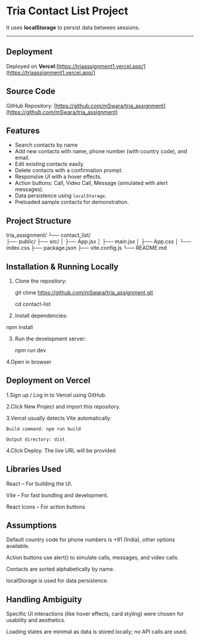 # Tria Contact List Project
It uses **localStorage** to persist data between sessions.

---

## **Deployment**

Deployed on **Vercel**:[https://triaassignment1.vercel.app/](https://triaassignment1.vercel.app/)


## **Source Code**

GitHub Repository:  [https://github.com/mSwara/tria_assignment](https://github.com/mSwara/tria_assignment)



## **Features**
- Search contacts by name
- Add new contacts with name, phone number (with country code), and email.
- Edit existing contacts easily.
- Delete contacts with a confirmation prompt.
- Responsive UI with a hover effects.
- Action buttons: Call, Video Call, Message (simulated with alert messages).
- Data persistence using `localStorage`.
- Preloaded sample contacts for demonstration.



## **Project Structure**

tria_assignment/
└── contact_list/     
    ├── public/
    ├── src/
    │   ├── App.jsx
    │   ├── main.jsx
    │   ├── App.css
    │   └── index.css
    ├── package.json
    ├── vite.config.js
    └── README.md



## **Installation & Running Locally**

1. Clone the repository:
   
   git clone https://github.com/mSwara/tria_assignment.git

   cd contact-list


2. Install dependencies:
 
  npm install


3. Run the development server:

   npm run dev


4.Open in browser



## **Deployment on Vercel**

1.Sign up / Log in to Vercel using GitHub.

2.Click New Project and import this repository.

3.Vercel usually detects Vite automatically:
  
    Build command: npm run build
    
    Output directory: dist

4.Click Deploy. The live URL will be provided



## **Libraries Used** 

React – For building the UI.

Vite – For fast bundling and development.

React Icons – For action buttons


## Assumptions
Default country code for phone numbers is +91 (India), other options available.

Action buttons use alert() to simulate calls, messages, and video calls.

Contacts are sorted alphabetically by name.

localStorage is used for data persistence.



## **Handling Ambiguity**
Specific UI interactions (like hover effects, card styling) were chosen for usability and aesthetics.

Loading states are minimal as data is stored locally; no API calls are used.


